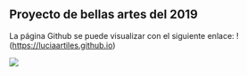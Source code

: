 

## Proyecto de bellas artes del 2019


La página Github se puede visualizar con el siguiente enlace:  !(https://luciaartiles.github.io) 


![](https://upload.wikimedia.org/wikipedia/commons/thumb/6/62/CC-BY-SA-Andere_Wikis_%28v%29.svg/200px-CC-BY-SA-Andere_Wikis_%28v%29.svg.png)

